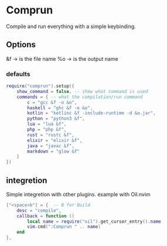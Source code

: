 # Comprun
Compile and run everything with a simple keybinding.

## Options
&f -> is the file name
%o -> is the output name

### defaults

```lua
require("comprun").setup({
    show_command = false, -- show what command is used
    commands = { -- what the compilation/run command
        c = "gcc &f -o &o",
        haskell = "ghc &f -o &o",
        kotlin = "kotlinc &f -include-runtime -d &o.jar",
        python = "python3 &f",
        lua = "lua &f",
        php = "php &f",
        rust = "rustc &f",
        elixir = "elixir &f",
        java = "javac &f",
        markdown = "glow &f"
    }
})
```

## integretion
Simple integretion with other plugins.
example with Oil.nvim

```lua
["<space>b"] = {  -- B for Build
    desc = "compile",
    callback = function ()
        local name = require("oil").get_cursor_entry().name
        vim.cmd(":Comprun " .. name)
    end
},
```
